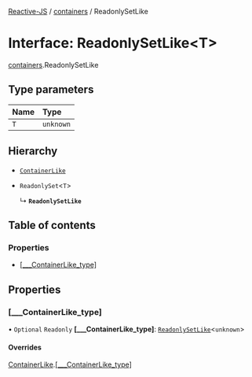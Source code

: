 [Reactive-JS](../README.md) / [containers](../modules/containers.md) / ReadonlySetLike

# Interface: ReadonlySetLike<T\>

[containers](../modules/containers.md).ReadonlySetLike

## Type parameters

| Name | Type |
| :------ | :------ |
| `T` | `unknown` |

## Hierarchy

- [`ContainerLike`](containers.ContainerLike.md)

- `ReadonlySet`<`T`\>

  ↳ **`ReadonlySetLike`**

## Table of contents

### Properties

- [[\_\_\_ContainerLike\_type]](containers.ReadonlySetLike.md#[___containerlike_type])

## Properties

### [\_\_\_ContainerLike\_type]

• `Optional` `Readonly` **[\_\_\_ContainerLike\_type]**: [`ReadonlySetLike`](containers.ReadonlySetLike.md)<`unknown`\>

#### Overrides

[ContainerLike](containers.ContainerLike.md).[[___ContainerLike_type]](containers.ContainerLike.md#[___containerlike_type])

